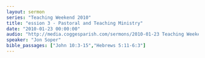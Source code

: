 ```yaml
---
layout: sermon
series: "Teaching Weekend 2010"
title: "ession 3 - Pastoral and Teaching Ministry"
date: "2010-01-23 00:00:00"
audio: "http://media.coggesparish.com/sermons/2010-01-23 Teaching Weekend - Session 3.mp3"
speaker: "Jon Soper"
bible_passages: ["John 10:3-15","Hebrews 5:11-6:3"]
---
```

